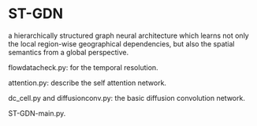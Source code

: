 # ST-GDN 
a hierarchically structured graph neural architecture which learns not only the local region-wise geographical dependencies, but also the spatial semantics from a global perspective.

flowdatacheck.py: for the temporal resolution.

attention.py: describe the self attention network.

dc_cell.py and diffusionconv.py: the basic diffusion convolution network.

ST-GDN-main.py.
